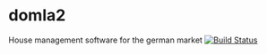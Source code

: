 # domla2
House management software for the german market
[![Build Status](https://domla-hvs.visualstudio.com/_apis/public/build/definitions/46b6307b-9122-4e32-97f4-4afd89bf2fa4/2/badge)](https://domla-hvs.visualstudio.com/Domla2/Domla2%20Team/_build/index?definitionId=2)
